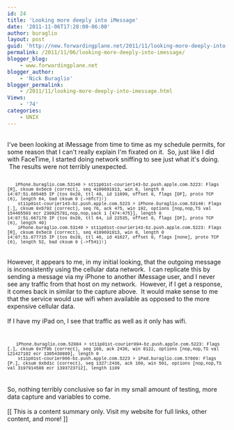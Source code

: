 ```yaml
---
id: 24
title: 'Looking more deeply into iMessage'
date: '2011-11-06T17:28:00-06:00'
author: buraglio
layout: post
guid: 'http://new.forwardingplane.net/2011/11/looking-more-deeply-into-imessage/'
permalink: /2011/11/06/looking-more-deeply-into-imessage/
blogger_blog:
    - www.forwardingplane.net
blogger_author:
    - 'Nick Buraglio'
blogger_permalink:
    - /2011/11/looking-more-deeply-into-imessage.html
Views:
    - '74'
categories:
    - UNIX
---
```


<br /><span style="font-family: inherit;">I've been looking at iMessage from time to time as my schedule permits, for some reason that I can't really explain I'm fixated on it.  So, just like I did with FaceTime, I started doing network sniffing to see just what it's doing.  The results were not terribly unexpected.  </span><br /><span style="font-family: 'Courier New', Courier, monospace; font-size: x-small;"><br /></span><br /><span style="font-family: 'Courier New', Courier, monospace; font-size: x-small;">   iPhone.buraglio.com.53140 > st11p01st-courier143-bz.push.apple.com.5223: Flags [R], cksum 0x5ec8 (correct), seq 4109691913, win 0, length 0</span><br /><span style="font-family: 'Courier New', Courier, monospace; font-size: x-small;">14:07:51.665485 IP (tos 0x20, ttl 49, id 11699, offset 0, flags [DF], proto TCP (6), length 64, bad cksum 0 (->8fc7)!)</span><br /><span style="font-family: 'Courier New', Courier, monospace; font-size: x-small;">    st11p01st-courier143-bz.push.apple.com.5223 > iPhone.buraglio.com.53140: Flags [.], cksum 0xb792 (correct), seq 76, ack 475, win 192, options [nop,nop,TS val 154465503 ecr 230925781,nop,nop,sack 1 {474:475}], length 0</span><br /><span style="font-family: 'Courier New', Courier, monospace; font-size: x-small;">14:07:51.667170 IP (tos 0x20, ttl 64, id 22535, offset 0, flags [DF], proto TCP (6), length 40)</span><br /><span style="font-family: 'Courier New', Courier, monospace; font-size: x-small;">    iPhone.buraglio.com.53140 > st11p01st-courier143-bz.push.apple.com.5223: Flags [R], cksum 0x5ec8 (correct), seq 4109691913, win 0, length 0</span><br /><span style="font-family: 'Courier New', Courier, monospace; font-size: x-small;">14:07:51.677715 IP (tos 0x20, ttl 46, id 41627, offset 0, flags [none], proto TCP (6), length 52, bad cksum 0 (->f541)!)</span><br /><div><br />However, it appears to me, in my initial looking, that the outgoing message is inconsistently using the cellular data network.  I can replicate this by sending a message via my iPhone to another iMessage user, and I never see any traffic from that host on my network.  However, if I get a response, it comes back in similar to the capture above.  It would make sense to me that the service would use wifi when available as opposed to the more expensive cellular data.<br /><br />If I have my iPad on, I see that traffic as well as it only has wifi. <br /><br /><br />  <span style="font-family: 'Courier New', Courier, monospace; font-size: x-small;">  iPhone.buraglio.com.52084 > st11p01st-courier094-bz.push.apple.com.5223: Flags [.], cksum 0x7f0b (correct), seq 160, ack 2436, win 8122, options [nop,nop,TS val 121427102 ecr 1305430889], length 0</span><br /><span style="font-family: 'Courier New', Courier, monospace; font-size: x-small;">    st11p01st-courier066-bz.push.apple.com.5223 > iPad.buraglio.com.57869: Flags [P.], cksum 0xbd1c (correct), seq 1327:2436, ack 160, win 501, options [nop,nop,TS val 3197914588 ecr 1393723712], length 1109</span><br /><div><br /><br />So, nothing terribly conclusive so far in my small amount of testing, more data capture and variables to come.  </div><div><br /></div></div><div>[[ This is a content summary only. Visit my website for full links, other content, and more! ]]</div>